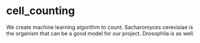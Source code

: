 # cell_counting
We create machine learning algorithm to count.
Sacharomyces cerevisiae is the organism that can be a good model for our project. Drosophila is as well.